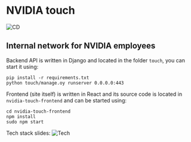 # NVIDIA touch

![CD](https://github.com/topshik/nvidia-touch/workflows/CD/badge.svg)

Internal network for NVIDIA employees
---
Backend API is written in Django and located in the folder `touch`, you can start it using:
```
pip install -r requirements.txt
python touch/manage.oy runserver 0.0.0.0:443
```

Frontend (site itself) is written in React and its source code is located in `nvidia-touch-frontend` and can be started using:
```
cd nvidia-touch-frontend
npm install
sudo npm start
```

Tech stack slides:
![Tech](https://i.ibb.co/sbRmkzr/slide.jpg)
